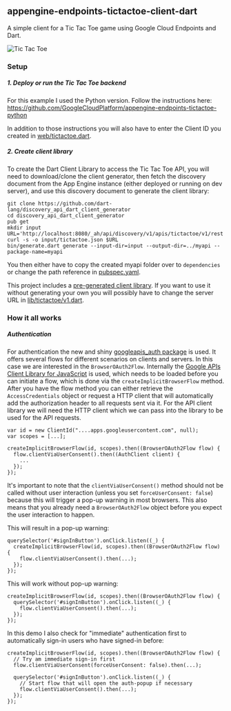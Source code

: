 <h2 itemprop="name">appengine-endpoints-tictactoe-client-dart</h2>

<p itemprop="description">A simple client for a Tic Tac Toe game using Google Cloud Endpoints and Dart.</p>

<img src="https://lh3.googleusercontent.com/-GrxTG9h2fnw/VCFpQM4zKCI/AAAAAAACS7M/uFD4s-75UP8/w1024/tictactoe.png" itemprop="image" alt="Tic Tac Toe">


### Setup

##### 1. Deploy or run the Tic Tac Toe backend

For this example I used the Python version.
Follow the instructions here: https://github.com/GoogleCloudPlatform/appengine-endpoints-tictactoe-python

In addition to those instructions you will also have to enter the Client ID you created in [web/tictactoe.dart](web/tictactoe.dart#L13).

##### 2. Create client library

To create the Dart Client Library to access the Tic Tac Toe API, you will need to download/clone the client generator,
then fetch the discovery document from the App Engine instance (either deployed or running on dev server),
and use this discovery document to generate the client library:

```
git clone https://github.com/dart-lang/discovery_api_dart_client_generator
cd discovery_api_dart_client_generator
pub get
mkdir input
URL='http://localhost:8080/_ah/api/discovery/v1/apis/tictactoe/v1/rest'
curl -s -o input/tictactoe.json $URL
bin/generate.dart generate --input-dir=input --output-dir=../myapi --package-name=myapi
```

You then either have to copy the created myapi folder over to `dependencies` or change the path reference in [pubspec.yaml](pubspec.yaml#L12).

This project includes a [pre-generated client library](dependencies/myapi). If you want to use it without generating your own you will possibly have to change the server URL in [lib/tictactoe/v1.dart](dependencies/myapi/lib/tictactoe/v1.dart#L28).


### How it all works

##### Authentication

For authentication the new and shiny [googleapis_auth package](https://pub.dartlang.org/packages/googleapis_auth) is used. It offers several flows for different scenarios on clients and servers. In this case we are interested in the `BrowserOAuth2Flow`.
Internally the [Google APIs Client Library for JavaScript](https://developers.google.com/api-client-library/javascript/) is used, which needs to be loaded before you can initiate a flow, which is done via the `createImplicitBrowserFlow` method. After you have the flow method you can either retrieve the `AccessCredentials` object or request a HTTP client that will automatically add the authorization header to all requests sent via it. For the API client library we will need the HTTP client which we can pass into the library to be used for the API requests.

```
var id = new ClientId("....apps.googleusercontent.com", null);
var scopes = [...];

createImplicitBrowserFlow(id, scopes).then((BrowserOAuth2Flow flow) {
  flow.clientViaUserConsent().then((AuthClient client) {
    ...
  });
});
```

It's important to note that the `clientViaUserConsent()` method should not be called without user interaction (unless you set `forceUserConsent: false`) because this will trigger a pop-up warning in most browsers. This also means that you already need a `BrowserOAuth2Flow` object before you expect the user interaction to happen.

This will result in a pop-up warning:
```
querySelector('#signInButton').onClick.listen((_) {
  createImplicitBrowserFlow(id, scopes).then((BrowserOAuth2Flow flow) {
    flow.clientViaUserConsent().then(...);
  });
});
```

This will work without pop-up warning:
```
createImplicitBrowserFlow(id, scopes).then((BrowserOAuth2Flow flow) {
  querySelector('#signInButton').onClick.listen((_) {
    flow.clientViaUserConsent().then(...);
  });
});
```

In this demo I also check for "immediate" authentication first to automatically sign-in users who have signed-in before:

```
createImplicitBrowserFlow(id, scopes).then((BrowserOAuth2Flow flow) {
  // Try am immediate sign-in first
  flow.clientViaUserConsent(forceUserConsent: false).then(...);

  querySelector('#signInButton').onClick.listen((_) {
    // Start flow that will open the auth-popup if necessary
    flow.clientViaUserConsent().then(...);
  });
});
```
